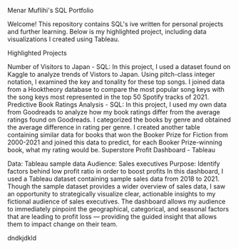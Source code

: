 Menar Muflihi's SQL Portfolio

Welcome! This repository contains SQL's ive written for personal projects and further learning. Below is my highlighted project, including data visualizations I created using Tableau.

Highlighted Projects

Number of Visitors to Japan - SQL: In this project, I used a dataset found on Kaggle to analyze trends of Vistors to Japan. Using pitch-class integer notation, I examined the key and tonality for these top songs. I joined data from a Hooktheory database to compare the most popular song keys with the song keys most represented in the top 50 Spotify tracks of 2021.
Predictive Book Ratings Analysis - SQL: In this project, I used my own data from Goodreads to analyze how my book ratings differ from the average ratings found on Goodreads. I categorized the books by genre and obtained the average difference in rating per genre. I created another table containing similar data for books that won the Booker Prize for Fiction from 2000-2021 and joined this data to predict, for each Booker Prize-winning book, what my rating would be.
Superstore Profit Dashboard - Tableau

Data: Tableau sample data
Audience: Sales executives
Purpose: Identify factors behind low profit ratio in order to boost profits
In this dashboard, I used a Tableau dataset containing sample sales data from 2018 to 2021. Though the sample dataset provides a wider overview of sales data, I saw an opportunity to strategically visualize clear, actionable insights to my fictional audience of sales executives. The dashboard allows my audience to immediately pinpoint the geographical, categorical, and seasonal factors that are leading to profit loss — providing the guided insight that allows them to impact change on their team.


dndkjdkld
